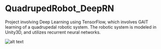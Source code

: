# QuadrupedRobot_DeepRN
Project involving Deep Learning using TensorFlow, which involves GAIT learning of a quadrupedal robotic system. The robotic system is modeled in Unity3D, and utilizes recurrent neural networks.


![alt text](file:///tmp/mozilla_ryan0/pic2.png)
